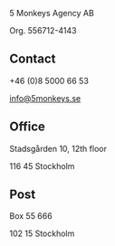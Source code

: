 
5 Monkeys Agency AB

Org. 556712-4143

## Contact
+46 (0)8 5000 66 53

info@5monkeys.se

## Office
Stadsgården 10, 12th floor

116 45 Stockholm

## Post
Box 55 666

102 15 Stockholm
